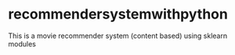 # recommendersystemwithpython
This is a movie recommender system (content based) using sklearn modules 
